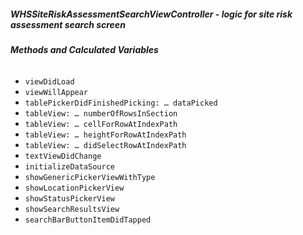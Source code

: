 ##### **WHSSiteRiskAssessmentSearchViewController** - logic for site risk assessment search screen

###### **Methods and Calculated Variables**
- `viewDidLoad`
- `viewWillAppear`
- `tablePickerDidFinishedPicking: … dataPicked`
- `tableView: … numberOfRowsInSection`
- `tableView: … cellForRowAtIndexPath`
- `tableView: … heightForRowAtIndexPath`
- `tableView: … didSelectRowAtIndexPath`
- `textViewDidChange`
- `initializeDataSource`
- `showGenericPickerViewWithType`
- `showLocationPickerView`
- `showStatusPickerView`
- `showSearchResultsView`
- `searchBarButtonItemDidTapped`